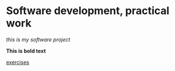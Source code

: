 # Software development, practical work
*this is my software project*  

**This is bold text**  

[exercises](https://github.com/Ivy-Chen1999/my_software_project/tree/main/exercises)
